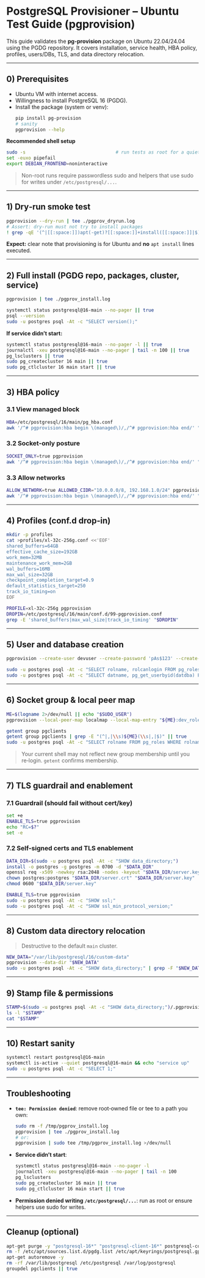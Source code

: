 # PostgreSQL Provisioner – Ubuntu Test Guide (pgprovision)

This guide validates the **pg-provision** package on Ubuntu 22.04/24.04 using the PGDG repository. It covers installation, service health, HBA policy, profiles, users/DBs, TLS, and data directory relocation.

---

## 0) Prerequisites

* Ubuntu VM with internet access.
* Willingness to install PostgreSQL 16 (PGDG).
* Install the package (system or venv):
  ```bash
  pip install pg-provision
  # sanity
  pgprovision --help
  ```

**Recommended shell setup**

```bash
sudo -s                                 # run tests as root for a quiet session
set -euxo pipefail
export DEBIAN_FRONTEND=noninteractive
```

> Non-root runs require passwordless sudo and helpers that use sudo for writes under `/etc/postgresql/...`.

---

## 1) Dry‑run smoke test

```bash
pgprovision --dry-run | tee ./pgprov_dryrun.log
# Assert: dry-run must not try to install packages
! grep -qE '(^|[[:space:]])apt(-get)?[[:space:]]+install([[:space:]]|$)' ./pgprov_dryrun.log
```
**Expect:** clear note that provisioning is for Ubuntu and **no** `apt install` lines executed.

---

## 2) Full install (PGDG repo, packages, cluster, service)

```bash
pgprovision | tee ./pgprov_install.log

systemctl status postgresql@16-main --no-pager || true
psql --version
sudo -u postgres psql -At -c "SELECT version();"
```

**If service didn’t start:**

```bash
systemctl status postgresql@16-main --no-pager -l || true
journalctl -xeu postgresql@16-main --no-pager | tail -n 100 || true
pg_lsclusters || true
sudo pg_createcluster 16 main || true
sudo pg_ctlcluster 16 main start || true
```

---

## 3) HBA policy

### 3.1 View managed block

```bash
HBA=/etc/postgresql/16/main/pg_hba.conf
awk '/^# pgprovision:hba begin \(managed\)/,/^# pgprovision:hba end/' "$HBA"
```

### 3.2 Socket‑only posture

```bash
SOCKET_ONLY=true pgprovision
awk '/^# pgprovision:hba begin \(managed\)/,/^# pgprovision:hba end/' "$HBA" | grep -A2 'socket-only'
```

### 3.3 Allow networks

```bash
ALLOW_NETWORK=true ALLOWED_CIDR="10.0.0.0/8, 192.168.1.0/24" pgprovision
awk '/^# pgprovision:hba begin \(managed\)/,/^# pgprovision:hba end/' "$HBA" | grep -E '10\.0\.0\.0/8|192\.168\.1\.0/24'
```

---

## 4) Profiles (conf.d drop‑in)

```bash
mkdir -p profiles
cat >profiles/xl-32c-256g.conf <<'EOF'
shared_buffers=64GB
effective_cache_size=192GB
work_mem=32MB
maintenance_work_mem=2GB
wal_buffers=16MB
max_wal_size=32GB
checkpoint_completion_target=0.9
default_statistics_target=250
track_io_timing=on
EOF

PROFILE=xl-32c-256g pgprovision
DROPIN=/etc/postgresql/16/main/conf.d/99-pgprovision.conf
grep -E 'shared_buffers|max_wal_size|track_io_timing' "$DROPIN"
```

---

## 5) User and database creation

```bash
pgprovision --create-user devuser --create-password 'pAs$123' --create-db devdb

sudo -u postgres psql -At -c "SELECT rolname, rolcanlogin FROM pg_roles WHERE rolname='devuser';"
sudo -u postgres psql -At -c "SELECT datname, pg_get_userbyid(datdba) FROM pg_database WHERE datname='devdb';"
```

---

## 6) Socket group & local peer map

```bash
ME=$(logname 2>/dev/null || echo "$SUDO_USER")
pgprovision --local-peer-map localmap --local-map-entry "${ME}:dev_role" --unix-socket-group pgclients

getent group pgclients
getent group pgclients | grep -E "(^|,|\\s)${ME}(\\s|,|$)" || true
sudo -u postgres psql -At -c "SELECT rolname FROM pg_roles WHERE rolname = 'dev_role';"
```

> Your current shell may not reflect new group membership until you re‑login. `getent` confirms membership.

---

## 7) TLS guardrail and enablement

### 7.1 Guardrail (should fail without cert/key)

```bash
set +e
ENABLE_TLS=true pgprovision
echo "RC=$?"
set -e
```

### 7.2 Self-signed certs and TLS enablement

```bash
DATA_DIR=$(sudo -u postgres psql -At -c "SHOW data_directory;")
install -o postgres -g postgres -m 0700 -d "$DATA_DIR"
openssl req -x509 -newkey rsa:2048 -nodes -keyout "$DATA_DIR/server.key" -out "$DATA_DIR/server.crt" -subj "/CN=localhost" -days 365
chown postgres:postgres "$DATA_DIR/server.crt" "$DATA_DIR/server.key"
chmod 0600 "$DATA_DIR/server.key"

ENABLE_TLS=true pgprovision
sudo -u postgres psql -At -c "SHOW ssl;"
sudo -u postgres psql -At -c "SHOW ssl_min_protocol_version;"
```

---

## 8) Custom data directory relocation

> Destructive to the default `main` cluster.

```bash
NEW_DATA="/var/lib/postgresql/16/custom-data"
pgprovision --data-dir "$NEW_DATA"
sudo -u postgres psql -At -c "SHOW data_directory;" | grep -F "$NEW_DATA"
```

---

## 9) Stamp file & permissions

```bash
STAMP=$(sudo -u postgres psql -At -c "SHOW data_directory;")/.pgprovision_provisioned.json
ls -l "$STAMP"
cat "$STAMP"
```

---

## 10) Restart sanity

```bash
systemctl restart postgresql@16-main
systemctl is-active --quiet postgresql@16-main && echo "service up"
sudo -u postgres psql -At -c "SELECT 1;"
```

---

## Troubleshooting

* **`tee: Permission denied`**: remove root‑owned file or tee to a path you own:

  ```bash
  sudo rm -f /tmp/pgprov_install.log
  pgprovision | tee ./pgprov_install.log
  # or:
  pgprovision | sudo tee /tmp/pgprov_install.log >/dev/null
  ```
* **Service didn’t start**:

  ```bash
  systemctl status postgresql@16-main --no-pager -l
  journalctl -xeu postgresql@16-main --no-pager | tail -n 100
  pg_lsclusters
  sudo pg_createcluster 16 main || true
  sudo pg_ctlcluster 16 main start || true
  ```
* **Permission denied writing `/etc/postgresql/...`**: run as root or ensure helpers use sudo for writes.

---

## Cleanup (optional)

```bash
apt-get purge -y "postgresql-16*" "postgresql-client-16*" postgresql-contrib
rm -f /etc/apt/sources.list.d/pgdg.list /etc/apt/keyrings/postgresql.gpg
apt-get autoremove -y
rm -rf /var/lib/postgresql /etc/postgresql /var/log/postgresql
groupdel pgclients || true
```
